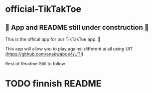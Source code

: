 # official-TikTakToe
##  	:construction: App and README still under construction  	:construction:

This is the offical app for our TikTakToe app. :game_die:

This app will allow you to play against different ai all using UIT (https://github.com/anakwaboe4/UTI)

Rest of Readme Still to follow

# TODO finnish README
